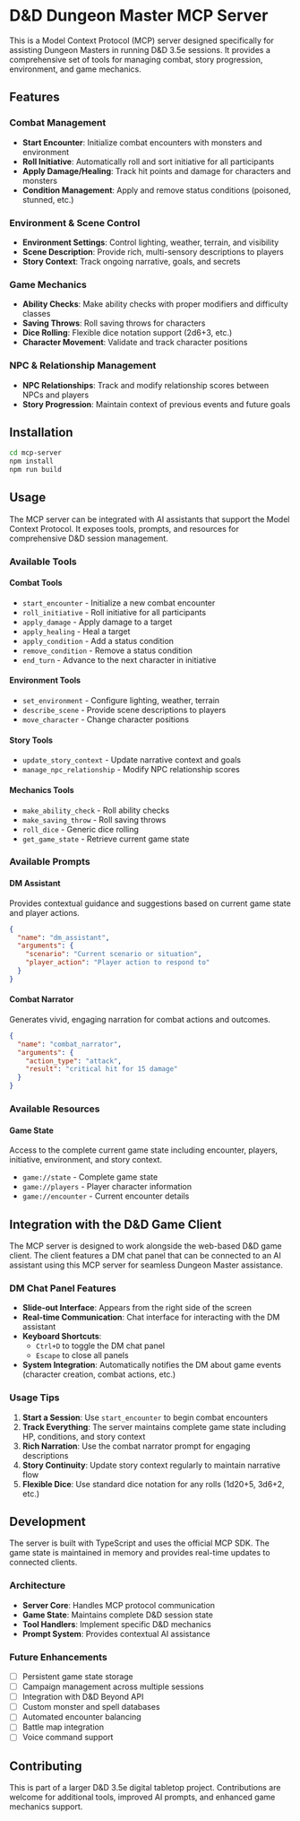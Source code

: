 # D&D Dungeon Master MCP Server

This is a Model Context Protocol (MCP) server designed specifically for assisting Dungeon Masters in running D&D 3.5e sessions. It provides a comprehensive set of tools for managing combat, story progression, environment, and game mechanics.

## Features

### Combat Management
- **Start Encounter**: Initialize combat encounters with monsters and environment
- **Roll Initiative**: Automatically roll and sort initiative for all participants
- **Apply Damage/Healing**: Track hit points and damage for characters and monsters
- **Condition Management**: Apply and remove status conditions (poisoned, stunned, etc.)

### Environment & Scene Control
- **Environment Settings**: Control lighting, weather, terrain, and visibility
- **Scene Description**: Provide rich, multi-sensory descriptions to players
- **Story Context**: Track ongoing narrative, goals, and secrets

### Game Mechanics
- **Ability Checks**: Make ability checks with proper modifiers and difficulty classes
- **Saving Throws**: Roll saving throws for characters
- **Dice Rolling**: Flexible dice notation support (2d6+3, etc.)
- **Character Movement**: Validate and track character positions

### NPC & Relationship Management
- **NPC Relationships**: Track and modify relationship scores between NPCs and players
- **Story Progression**: Maintain context of previous events and future goals

## Installation

```bash
cd mcp-server
npm install
npm run build
```

## Usage

The MCP server can be integrated with AI assistants that support the Model Context Protocol. It exposes tools, prompts, and resources for comprehensive D&D session management.

### Available Tools

#### Combat Tools
- `start_encounter` - Initialize a new combat encounter
- `roll_initiative` - Roll initiative for all participants
- `apply_damage` - Apply damage to a target
- `apply_healing` - Heal a target
- `apply_condition` - Add a status condition
- `remove_condition` - Remove a status condition
- `end_turn` - Advance to the next character in initiative

#### Environment Tools
- `set_environment` - Configure lighting, weather, terrain
- `describe_scene` - Provide scene descriptions to players
- `move_character` - Change character positions

#### Story Tools
- `update_story_context` - Update narrative context and goals
- `manage_npc_relationship` - Modify NPC relationship scores

#### Mechanics Tools
- `make_ability_check` - Roll ability checks
- `make_saving_throw` - Roll saving throws
- `roll_dice` - Generic dice rolling
- `get_game_state` - Retrieve current game state

### Available Prompts

#### DM Assistant
Provides contextual guidance and suggestions based on current game state and player actions.

```json
{
  "name": "dm_assistant",
  "arguments": {
    "scenario": "Current scenario or situation",
    "player_action": "Player action to respond to"
  }
}
```

#### Combat Narrator
Generates vivid, engaging narration for combat actions and outcomes.

```json
{
  "name": "combat_narrator",
  "arguments": {
    "action_type": "attack",
    "result": "critical hit for 15 damage"
  }
}
```

### Available Resources

#### Game State
Access to the complete current game state including encounter, players, initiative, environment, and story context.

- `game://state` - Complete game state
- `game://players` - Player character information
- `game://encounter` - Current encounter details

## Integration with the D&D Game Client

The MCP server is designed to work alongside the web-based D&D game client. The client features a DM chat panel that can be connected to an AI assistant using this MCP server for seamless Dungeon Master assistance.

### DM Chat Panel Features

- **Slide-out Interface**: Appears from the right side of the screen
- **Real-time Communication**: Chat interface for interacting with the DM assistant
- **Keyboard Shortcuts**: 
  - `Ctrl+D` to toggle the DM chat panel
  - `Escape` to close all panels
- **System Integration**: Automatically notifies the DM about game events (character creation, combat actions, etc.)

### Usage Tips

1. **Start a Session**: Use `start_encounter` to begin combat encounters
2. **Track Everything**: The server maintains complete game state including HP, conditions, and story context
3. **Rich Narration**: Use the combat narrator prompt for engaging descriptions
4. **Story Continuity**: Update story context regularly to maintain narrative flow
5. **Flexible Dice**: Use standard dice notation for any rolls (1d20+5, 3d6+2, etc.)

## Development

The server is built with TypeScript and uses the official MCP SDK. The game state is maintained in memory and provides real-time updates to connected clients.

### Architecture

- **Server Core**: Handles MCP protocol communication
- **Game State**: Maintains complete D&D session state
- **Tool Handlers**: Implement specific D&D mechanics
- **Prompt System**: Provides contextual AI assistance

### Future Enhancements

- [ ] Persistent game state storage
- [ ] Campaign management across multiple sessions
- [ ] Integration with D&D Beyond API
- [ ] Custom monster and spell databases
- [ ] Automated encounter balancing
- [ ] Battle map integration
- [ ] Voice command support

## Contributing

This is part of a larger D&D 3.5e digital tabletop project. Contributions are welcome for additional tools, improved AI prompts, and enhanced game mechanics support.
